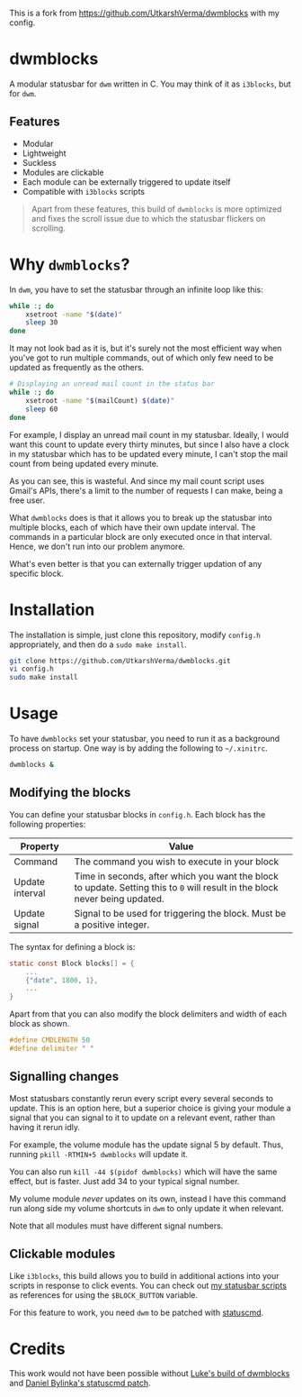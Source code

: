 This is a fork from https://github.com/UtkarshVerma/dwmblocks with my config.

# dwmblocks
A modular statusbar for `dwm` written in C. You may think of it as `i3blocks`, but for `dwm`.

## Features
- Modular
- Lightweight
- Suckless
- Modules are clickable
- Each module can be externally triggered to update itself
- Compatible with `i3blocks` scripts

> Apart from these features, this build of `dwmblocks` is more optimized and fixes the scroll issue due to which the statusbar flickers on scrolling.

# Why `dwmblocks`?
In `dwm`, you have to set the statusbar through an infinite loop like this:

```sh
while :; do
    xsetroot -name "$(date)"
    sleep 30
done
```

It may not look bad as it is, but it's surely not the most efficient way when you've got to run multiple commands, out of which only few need to be updated as frequently as the others.

```sh
# Displaying an unread mail count in the status bar
while :; do
    xsetroot -name "$(mailCount) $(date)"
    sleep 60
done
```

For example, I display an unread mail count in my statusbar. Ideally, I would want this count to update every thirty minutes, but since I also have a clock in my statusbar which has to be updated every minute, I can't stop the mail count from being updated every minute.

As you can see, this is wasteful. And since my mail count script uses Gmail's APIs, there's a limit to the number of requests I can make, being a free user.

What `dwmblocks` does is that it allows you to break up the statusbar into multiple blocks, each of which have their own update interval. The commands in a particular block are only executed once in that interval. Hence, we don't run into our problem anymore.

What's even better is that you can externally trigger updation of any specific block.


# Installation
The installation is simple, just clone this repository, modify `config.h` appropriately, and then do a `sudo make install`.

```sh
git clone https://github.com/UtkarshVerma/dwmblocks.git
vi config.h
sudo make install
```


# Usage
To have `dwmblocks` set your statusbar, you need to run it as a background process on startup. One way is by adding the following to `~/.xinitrc`.

```sh
dwmblocks &
```

## Modifying the blocks
You can define your statusbar blocks in `config.h`. Each block has the following properties:

Property|Value
-|-
Command | The command you wish to execute in your block
Update interval | Time in seconds, after which you want the block to update. Setting this to `0` will result in the block never being updated.
Update signal | Signal to be used for triggering the block. Must be a positive integer.

The syntax for defining a block is:
```c
static const Block blocks[] = {
    ...
    {"date", 1800, 1},
    ...
}
```

Apart from that you can also modify the block delimiters and width of each block as shown.
```c
#define CMDLENGTH 50
#define delimiter " "
```

## Signalling changes
Most statusbars constantly rerun every script every several seconds to update. This is an option here, but a superior choice is giving your module a signal that you can signal to it to update on a relevant event, rather than having it rerun idly.

For example, the volume module has the update signal 5 by default.  Thus, running `pkill -RTMIN+5 dwmblocks` will update it.

You can also run `kill -44 $(pidof dwmblocks)` which will have the same effect, but is faster. Just add 34 to your typical signal number.

My volume module *never* updates on its own, instead I have this command run along side my volume shortcuts in `dwm` to only update it when relevant.

Note that all modules must have different signal numbers.

## Clickable modules
Like `i3blocks`, this build allows you to build in additional actions into your scripts in response to click events. You can check out [my statusbar scripts](https://github.com/UtkarshVerma/dotfiles/tree/gentoo/.local/bin/statusbar) as references for using the `$BLOCK_BUTTON` variable.

For this feature to work, you need `dwm` to be patched with [statuscmd](https://dwm.suckless.org/patches/statuscmd/).

# Credits
This work would not have been possible without [Luke's build of dwmblocks](https://github.com/LukeSmithxyz/dwmblocks) and [Daniel Bylinka's statuscmd patch](https://dwm.suckless.org/patches/statuscmd/).
